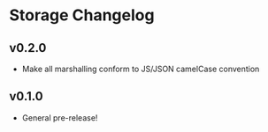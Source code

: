 # Storage Changelog
## v0.2.0
- Make all marshalling conform to JS/JSON camelCase convention

## v0.1.0
- General pre-release!
